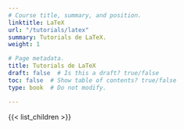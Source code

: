```yaml
---
# Course title, summary, and position.
linktitle: LaTeX
url: "/tutorials/latex"
summary: Tutorials de LaTeX.
weight: 1

# Page metadata.
title: Tutorials de LaTeX
draft: false  # Is this a draft? true/false
toc: false  # Show table of contents? true/false
type: book  # Do not modify.

---
```


{{< list_children >}}